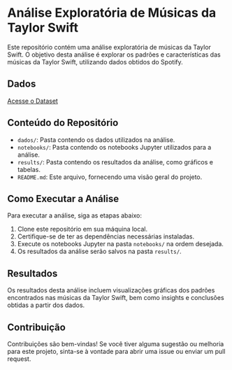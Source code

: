 # Análise Exploratória de Músicas da Taylor Swift

Este repositório contém uma análise exploratória de músicas da Taylor Swift. O objetivo desta análise é explorar os padrões e características das músicas da Taylor Swift, utilizando dados obtidos do Spotify.

## Dados

[Acesse o Dataset](https://www.kaggle.com/datasets/jarredpriester/taylor-swift-spotify-dataset)

## Conteúdo do Repositório

- `dados/`: Pasta contendo os dados utilizados na análise.
- `notebooks/`: Pasta contendo os notebooks Jupyter utilizados para a análise.
- `results/`: Pasta contendo os resultados da análise, como gráficos e tabelas.
- `README.md`: Este arquivo, fornecendo uma visão geral do projeto.

## Como Executar a Análise

Para executar a análise, siga as etapas abaixo:

1. Clone este repositório em sua máquina local.
2. Certifique-se de ter as dependências necessárias instaladas.
3. Execute os notebooks Jupyter na pasta `notebooks/` na ordem desejada.
4. Os resultados da análise serão salvos na pasta `results/`.

## Resultados

Os resultados desta análise incluem visualizações gráficas dos padrões encontrados nas músicas da Taylor Swift, bem como insights e conclusões obtidas a partir dos dados.

## Contribuição

Contribuições são bem-vindas! Se você tiver alguma sugestão ou melhoria para este projeto, sinta-se à vontade para abrir uma issue ou enviar um pull request.
